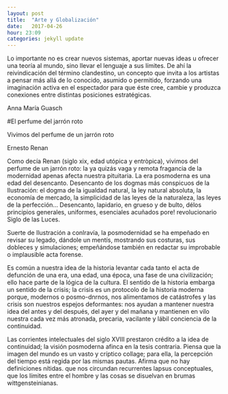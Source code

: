 ```yaml
---
layout: post
title:  "Arte y Globalización"
date:   2017-04-26
hour: 23:09
categories: jekyll update
---
```


Lo importante no es crear nuevos sistemas, aportar nuevas ideas u ofrecer una teoría al mundo, sino llevar el lenguaje a sus límites. De ahí la reivindicación del término clandestino, un concepto que invita a los artistas a pensar más allá de lo conocido, asumido o permitido, forzando una imaginación activa en el espectador para que éste cree, cambie y produzca conexiones entre distintas posiciones estratégicas.

Anna María Guasch

#El perfume del jarrón roto

Vivimos del perfume de un jarrón roto

Ernesto Renan


Como decía Renan (siglo xix, edad utópica y entròpica), vivimos del perfume de un jarrón roto: la ya quizás vaga y remota fragancia de la modernidad apenas afecta nuestra pituitaria. La era posmoderna es una edad del desencanto. Desencanto de los dogmas más conspicuos de la Ilustración: el dogma de la igualdad natural, la ley natural absoluta, la economía de mercado, la simplicidad de las leyes de la naturaleza, las leyes de la perfección... Desencanto, lapidario, en grueso y de bulto, délos principios generales, uniformes, esenciales acuñados pore! revolucionario Siglo de las Luces.

Suerte de Ilustración a conlravía, la posmodernidad se ha empeñado en revisar su legado, dándole un mentís, mostrando sus costuras, sus dobleces y simulaciones; empeñándose también en redactar su improbable o implausible acta forense.

Es común a nuestra idea de la historia levantar cada tanto el acta de defunción de una era, una edad, una época, una fase de una civilización; ello hace parte de la lógica de la cultura. El sentido de la historia embarga un sentido de la crisis; la crisis es un protocolo de la historia moderna porque, modernos o posmo-dnrnos, nos alimentamos de catástrofes y las crisis son nuestros espejos deformantes: nos ayudan a mantener nuestra idea del antes y del después, del ayer y del mañana y mantienen en vilo nuestra cada vez más atronada, precaria, vacilante y lábil conciencia de la continuidad.

Las corrientes intelectuales del siglo XVIII prestaron crédito a la idea de continuidad; la visión posmoderna afinca en la tesis contraria. Piensa que la imagen del mundo es un vasto y críptico collage; para ella, la percepción del tiempo está regida por las mismas pautas. Afirma que no hay definiciones nítidas. que nos circundan recurrentes lapsus conceptuales, que los límites entre el hombre y las cosas se disuelvan en brumas wittgensteinianas.